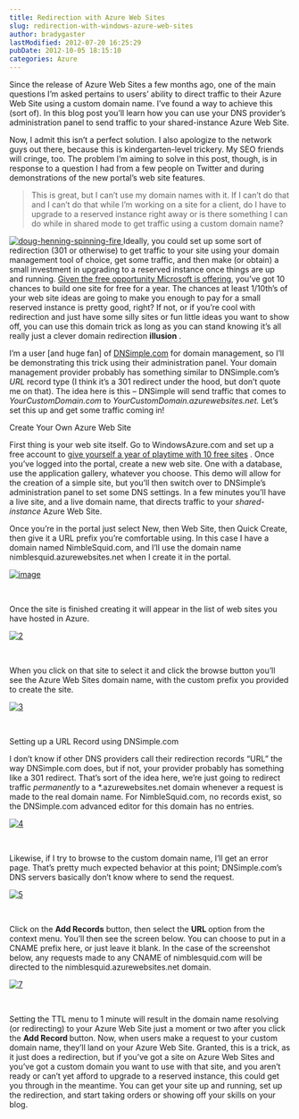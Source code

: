 ```yaml
---
title: Redirection with Azure Web Sites
slug: redirection-with-windows-azure-web-sites
author: bradygaster
lastModified: 2012-07-20 16:25:29
pubDate: 2012-10-05 18:15:10
categories: Azure
---
```


<p>Since the release of Azure Web Sites a few months ago, one of the main questions I&#x2019;m asked pertains to users&#x2019; ability to direct traffic to their Azure Web Site using a custom domain name. I&#x2019;ve found a way to achieve this (sort of). In this blog post you&#x2019;ll
  learn how you can use your DNS provider&#x2019;s administration panel to send traffic to your shared-instance Azure Web Site. </p>
<p>Now, I admit this isn&#x2019;t a perfect solution. I also apologize to the network guys out there, because this is kindergarten-level trickery. My SEO friends will cringe, too. The problem I&#x2019;m aiming to solve in this post, though, is in response to a question
  I had from a few people on Twitter and during demonstrations of the new portal&#x2019;s web site features. </p>
<blockquote>
  <p>
    This is great, but I can&#x2019;t use my domain names with it. If I can&#x2019;t do that and I can&#x2019;t do that while I&#x2019;m working on a site for a client, do I have to upgrade to a reserved instance right away or is there something I can do while in shared mode to
      get traffic using a custom domain name?
  </p>
</blockquote>
<p>
  <a href="/Media/Default/Windows-Live-Writer/a42a1a2b53f1_15164/doug-henning-spinning-fire_2.gif">
    <img alt="doug-henning-spinning-fire" src="/posts/redirection-with-windows-azure-web-sites/media/doug-henning-spinning-fire_thumb.gif">
  </a> Ideally, you could set up some sort of redirection (301 or otherwise) to get traffic to your site using your domain management tool of choice, get some traffic, and then make (or obtain) a small investment in upgrading to a reserved instance once things
  are up and running.
  <a href="http://bit.ly/wawsfreeoffer">Given the free opportunity Microsoft is offering</a>, you&#x2019;ve got 10 chances to build one site for free for a year. The chances at least 1/10th&#x2019;s of your web site ideas are going to make you enough to pay for a small reserved instance is pretty good,
  right? If not, or if you&#x2019;re cool with redirection and just have some silly sites or fun little ideas you want to show off, you can use this domain trick as long as you can stand knowing it&#x2019;s all really just a clever domain redirection <strong>illusion</strong> .
  </p>
<p>I&#x2019;m a user [and huge fan] of
  <a href="http://dnsimple.com/">DNSimple.com</a>  for domain management, so I&#x2019;ll be demonstrating this trick using their administration panel. Your domain management provider probably has something similar to DNSimple.com&#x2019;s <em>URL </em> record type (I think it&#x2019;s a 301 redirect under
  the hood, but don&#x2019;t quote me on that). The idea here is this &#x2013; DNSimple will send traffic that comes to <em>YourCustomDomain.com </em> to <em>YourCustomDomain.azurewebsites.net. </em> Let&#x2019;s set this up and get some traffic coming in!</p>
Create Your Own Azure Web Site
<p>First thing is your web site itself. Go to WindowsAzure.com and set up a free account to
  <a href="http://www.windowsazure.com/en-us/pricing/calculator/?scenario=web">give yourself a year of playtime with 10 free sites</a> . Once you&#x2019;ve logged into the portal, create a new web site. One with a database, use the application gallery, whatever you choose. This demo will allow for the creation of a simple site, but you&#x2019;ll
  then switch over to DNSimple&#x2019;s administration panel to set some DNS settings. In a few minutes you&#x2019;ll have a live site, and a live domain name, that directs traffic to your <em>shared-instance </em> Azure Web Site. </p>
<p>Once you&#x2019;re in the portal just select New, then Web Site, then Quick Create, then give it a URL prefix you&#x2019;re comfortable using. In this case I have a domain named NimbleSquid.com, and I&#x2019;ll use the domain name nimblesquid.azurewebsites.net when I create
  it in the portal.</p>
<p>
  <a href="/Media/Default/Windows-Live-Writer/a42a1a2b53f1_15164/image_2.png">
    <img alt="image" src="/posts/redirection-with-windows-azure-web-sites/media/image_thumb.png">
  </a> 
</p>
<p>&#xA0;</p>
<p>Once the site is finished creating it will appear in the list of web sites you have hosted in Azure. </p>
<p>
  <a href="/Media/Default/Windows-Live-Writer/a42a1a2b53f1_15164/2_2.png">
    <img alt="2" src="/posts/redirection-with-windows-azure-web-sites/media/2_thumb.png">
  </a> 
</p>
<p>&#xA0;</p>
<p>When you click on that site to select it and click the browse button you&#x2019;ll see the Azure Web Sites domain name, with the custom prefix you provided to create the site. </p>
<p>
  <a href="/Media/Default/Windows-Live-Writer/a42a1a2b53f1_15164/3_2.png">
    <img alt="3" src="/posts/redirection-with-windows-azure-web-sites/media/3_thumb.png">
  </a> 
</p>
<p>&#xA0;</p>
Setting up a URL Record using DNSimple.com
<p>I don&#x2019;t know if other DNS providers call their redirection records &#x201C;URL&#x201D; the way DNSimple.com does, but if not, your provider probably has something like a 301 redirect. That&#x2019;s sort of the idea here, we&#x2019;re just going to redirect traffic <em>permanently </em> to
  a *.azurewebsites.net domain whenever a request is made to the real domain name. For NimbleSquid.com, no records exist, so the DNSimple.com advanced editor for this domain has no entries. </p>
<p>
  <a href="/Media/Default/Windows-Live-Writer/a42a1a2b53f1_15164/4_2.png">
    <img alt="4" src="/posts/redirection-with-windows-azure-web-sites/media/4_thumb.png">
  </a> 
</p>
<p>&#xA0;</p>
<p>Likewise, if I try to browse to the custom domain name, I&#x2019;ll get an error page. That&#x2019;s pretty much expected behavior at this point; DNSimple.com&#x2019;s DNS servers basically don&#x2019;t know where to send the request. </p>
<p>
  <a href="/Media/Default/Windows-Live-Writer/a42a1a2b53f1_15164/5_2.png">
    <img alt="5" src="/posts/redirection-with-windows-azure-web-sites/media/5_thumb.png">
  </a> 
</p>
<p>&#xA0;</p>
<p>Click on the <strong>Add Records</strong>  button, then select the <strong>URL </strong> option from the context menu. You&#x2019;ll then see the screen below. You can choose to put in a CNAME prefix here, or just leave it blank. In the case of the screenshot
  below, any requests made to any CNAME of nimblesquid.com will be directed to the nimblesquid.azurewebsites.net domain. </p>
<p>
  <a href="/Media/Default/Windows-Live-Writer/a42a1a2b53f1_15164/7_2.png">
    <img alt="7" src="/posts/redirection-with-windows-azure-web-sites/media/7_thumb.png">
  </a> 
</p>
<p>&#xA0;</p>
<p>Setting the TTL menu to 1 minute will result in the domain name resolving (or redirecting) to your Azure Web Site just a moment or two after you click the <strong>Add Record </strong> button. Now, when users make a request to your custom domain name, they&#x2019;ll
  land on your Azure Web Site. Granted, this is a trick, as it just does a redirection, but if you&#x2019;ve got a site on Azure Web Sites and you&#x2019;ve got a custom domain you want to use with that site, and you aren&#x2019;t ready or can&#x2019;t yet afford to upgrade to a
  reserved instance, this could get you through in the meantime. You can get your site up and running, set up the redirection, and start taking orders or showing off your skills on your blog. </p>
